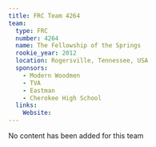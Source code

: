 ```yaml
---
title: FRC Team 4264
team:
  type: FRC
  number: 4264
  name: The Fellowship of the Springs
  rookie_year: 2012
  location: Rogersville, Tennessee, USA
  sponsors:
    - Modern Woodmen
    - TVA
    - Eastman
    - Cherokee High School
  links:
    Website: 
---
```

No content has been added for this team